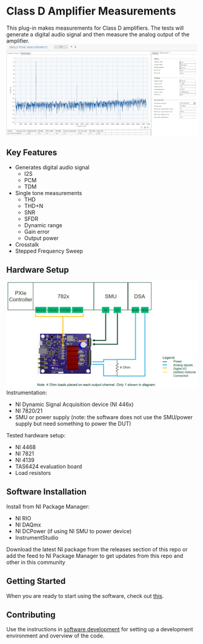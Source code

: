 # Class D Amplifier Measurements
This plug-in makes measurements for Class D amplifiers. The tests will generate a digital audio signal and then measure the analog output of the amplifier.
![Single tone](docs/images/single-tone.png)
## Key Features
 - Generates digital audio signal
   - I2S
   - PCM
   - TDM
 - Single tone measurements
   - THD
   - THD+N
   - SNR
   - SFDR
   - Dynamic range
   - Gain error
   - Output power
 - Crosstalk
 - Stepped Frequency Sweep

## Hardware Setup
![Hardware setup](docs/images/hw-setup.png)
Instrumentation:
- NI Dynamic Signal Acquisition device (NI 446x)
- NI 7820/21 
- SMU or power supply (note: the software does not use the SMU/power supply but need something to power the DUT)

Tested hardware setup:
- NI 4468
- NI 7821
- NI 4139
- TAS6424 evaluation board
- Load resistors

## Software Installation
Install from NI Package Manager:
- NI RIO
- NI DAQmx
- NI DCPower (if using NI SMU to power device)
- InstrumentStudio

Download the latest NI package from the releases section of this repo or add the feed to NI Package Manager to get updates from this repo and other in this community 

[comment]: # (add link to documnetation at community level)

## Getting Started
When you are ready to start using the software, check out [this](docs/help.md).

## Contributing
Use the instructions in [software development](docs/sw-dev.md) for setting up a development environment and overview of the code.
